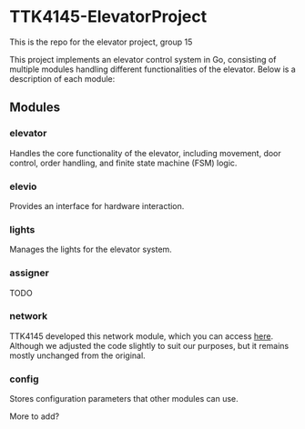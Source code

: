# TTK4145-ElevatorProject

This is the repo for the elevator project, group 15

This project implements an elevator control system in Go, consisting of multiple modules handling different functionalities of the elevator. Below is a description of each module:

## Modules

### **elevator**
Handles the core functionality of the elevator, including movement, door control, order handling, and finite state machine (FSM) logic.

### **elevio**
Provides an interface for hardware interaction.

### **lights**
Manages the lights for the elevator system.

### **assigner**
TODO

### **network**
TTK4145 developed this network module, which you can access [here](https://github.com/TTK4145/Network-go). Although we adjusted the code slightly to suit our purposes, but it remains mostly unchanged from the original.

### **config**
Stores configuration parameters that other modules can use.


More to add?
